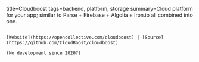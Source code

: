 title=Cloudboost
tags=backend, platform, storage
summary=Cloud platform for your app; similar to Parse + Firebase + Algolia + Iron.io all combined into one.
~~~~~~

[Website](https://opencollective.com/cloudboost) | [Source](https://github.com/CloudBoost/cloudboost)

(No development since 2020?)

